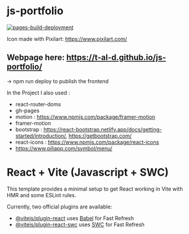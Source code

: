 # js-portfolio

[![pages-build-deployment](https://github.com/T-Al-D/js-portfolio/actions/workflows/pages/pages-build-deployment/badge.svg)](https://github.com/T-Al-D/js-portfolio/actions/workflows/pages/pages-build-deployment)

Icon made with Pixilart: https://www.pixilart.com/

## Webpage here: https://t-al-d.github.io/js-portfolio/

-> npm run deploy to publish the frontend

In the Project I also used :

-   react-router-doms
-   gh-pages
-   motion : https://www.npmjs.com/package/framer-motion
-   framer-motion
-   bootstrap : https://react-bootstrap.netlify.app/docs/getting-started/introduction/, https://getbootstrap.com/
-   react-icons : https://www.npmjs.com/package/react-icons
-   https://www.piliapp.com/symbol/menu/

# React + Vite (Javascript + SWC)

This template provides a minimal setup to get React working in Vite with HMR and some ESLint rules.

Currently, two official plugins are available:

-   [@vitejs/plugin-react](https://github.com/vitejs/vite-plugin-react/blob/main/packages/plugin-react/README.md) uses [Babel](https://babeljs.io/) for Fast Refresh
-   [@vitejs/plugin-react-swc](https://github.com/vitejs/vite-plugin-react-swc) uses [SWC](https://swc.rs/) for Fast Refresh
